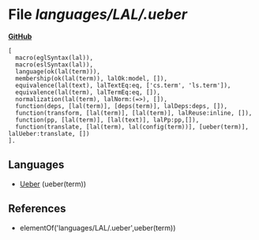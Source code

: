 # File _languages/LAL/.ueber_
**[GitHub](https://github.com/softlang/yas/blob/master/languages/LAL/.ueber)**
```
[
  macro(eglSyntax(lal)),
  macro(eslSyntax(lal)),
  language(ok(lal(term))),
  membership(ok(lal(term)), lalOk:model, []),
  equivalence(lal(text), lalTextEq:eq, ['cs.term', 'ls.term']),
  equivalence(lal(term), lalTermEq:eq, []),
  normalization(lal(term), lalNorm:(=>), []),
  function(deps, [lal(term)], [deps(term)], lalDeps:deps, []),
  function(transform, [lal(term)], [lal(term)], lalReuse:inline, []),
  function(pp, [lal(term)], [lal(text)], lalPp:pp,[]),
  function(translate, [lal(term), lal(config(term))], [ueber(term)], lalUeber:translate, [])
].
```

## Languages
* [Ueber](../languages/Ueber.md) (ueber(term))

## References
* elementOf('languages/LAL/.ueber',ueber(term))

